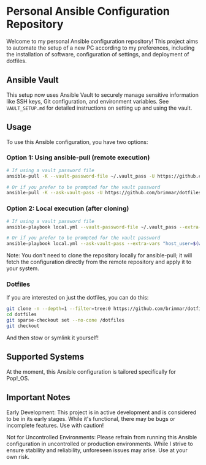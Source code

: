 # Personal Ansible Configuration Repository

Welcome to my personal Ansible configuration repository! This project aims to automate the setup of a new PC according to my preferences, including the installation of software, configuration of settings, and deployment of dotfiles.

## Ansible Vault

This setup now uses Ansible Vault to securely manage sensitive information like SSH keys, Git configuration, and environment variables. See `VAULT_SETUP.md` for detailed instructions on setting up and using the vault.

## Usage

To use this Ansible configuration, you have two options:

### Option 1: Using ansible-pull (remote execution)

```bash
# If using a vault password file
ansible-pull -K --vault-password-file ~/.vault_pass -U https://github.com/brimmar/dotfiles.git -e "host_user=<username>"

# Or if you prefer to be prompted for the vault password
ansible-pull -K --ask-vault-pass -U https://github.com/brimmar/dotfiles.git -e "host_user=<username>"
```

### Option 2: Local execution (after cloning)

```bash
# If using a vault password file
ansible-playbook local.yml --vault-password-file ~/.vault_pass --extra-vars "host_user=$(whoami)"

# Or if you prefer to be prompted for the vault password
ansible-playbook local.yml --ask-vault-pass --extra-vars "host_user=$(whoami)"
```

Note: You don't need to clone the repository locally for ansible-pull; it will fetch the configuration directly from the remote repository and apply it to your system.

### Dotfiles

If you are interested on just the dotfiles, you can do this:

```bash
git clone -n --depth=1 --filter=tree:0 https://github.com/brimmar/dotfiles.git
cd dotfiles
git sparse-checkout set --no-cone /dotfiles
git checkout
```

And then stow or symlink it yourself!

## Supported Systems

At the moment, this Ansible configuration is tailored specifically for Pop!\_OS.

## Important Notes

Early Development: This project is in active development and is considered to be in its early stages. While it's functional, there may be bugs or incomplete features. Use with caution!

Not for Uncontrolled Environments: Please refrain from running this Ansible configuration in uncontrolled or production environments. While I strive to ensure stability and reliability, unforeseen issues may arise. Use at your own risk.
